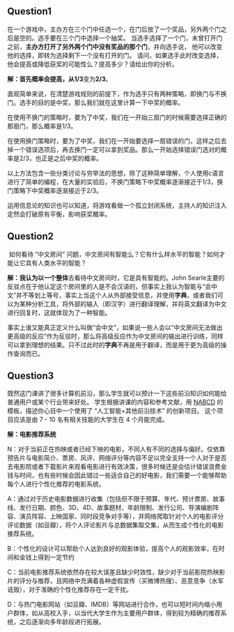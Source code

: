 ## Question1

​	在一个游戏中，主办方在三个门中任选一个，在门后放了一个奖品，另外两个门之后是空的。选手要在三个门中选择一个抽奖。 当选手选择了一个门，未曾打开门之前，**主办方打开了另外两个门中没有奖品的那个门**，并向选手说， 他可以改变他的选择，即转为选择剩下一个没有打开的门。 请问，如果选手此时改变选择， 他会提高或降低获奖的可能性么？提高多少？请给出你的分析。

**解：**首先概率会提高，从**1/3**变为**2/3**。

​	直观简单来说，在清楚游戏规则的前提下，作为选手只有两种策略，即换门与不换门。选手的目的是中奖，那么我们就在这里计算一下中奖的概率。

​	在使用不换门的策略时，要为了中奖，我们在一开始三扇门的时候需要选择正确的那扇门，那么概率是1/3。

​	在使用换门策略时，要为了中奖，我们在一开始要选择一扇错误的门，这样之后去掉一个错误选项后，再去换门一定可以拿到奖品。那么一开始选择错误门选对的概率是2/3，也正是之后中奖的概率。

​	以上方法包含一些分类讨论与穷举法的思想，除了这种简单理解，个人使用c语言进行了简单的编程，在大量的实验后，不换门策略下中奖概率逐渐接近于1/3，换门策略下中奖概率逐渐接近于2/3。

​	运用信息论的知识也可以知道，将游戏看做一个孤立封闭系统，主持人的知识注入定然会打破原有平衡，影响获奖概率。



## Question2

​	如何看待 “中文房间” 问题，中文房间有智能么？它有什么样水平的智能？如何才能让它具有人类水平的智能？

**解：**我认为以一个**整体**去看待中文房间时，它是具有智能的。John Searle主要的反驳点在于他认定这个房间里的人是不会汉语的，但事实上我认为智能与“会中文”并不等划上等号，事实上当这个人从外部接受信息，并使用**字典**，或者我们可以为某种分析工具，将外部的输入（即汉字）进行翻译理解，并将英文翻译为中文进行回复时，这就体现为了一种智能。

​	事实上谁又能真正定义什么叫做“会中文”，如果说一些人会以“中文房间无法做出更高级的反应”作为反驳时，那么将高级反应作为中文房间的输出进行训练，同样可以拿到理想的结果。只不过此时的**字典**不再是用于翻译，而是用于更为高级的操作查询而已。



## Question3

​	既然这门课讲了很多计算机前沿，那么学生就可以预计一下这些前沿知识如何能给普通用户或某个行业带来好处。 学生根据讲课的内容和参考文献，用 [NABCD](https://www.cnblogs.com/xinz/archive/2010/12/01/1893323.html) 的模板，描述你心目中一个使用了 “人工智能+其他前沿技术” 的创新项目。 这个项目应该是由 7 - 10 名有相关技能的大学生在 4 个月能完成。

**解：电影推荐系统**

​	N：对于当前正在热映或者已经下映的电影，不同人有不同的选择与偏好。仅依靠预告片与电影简介、票房、风评、网络评分等内容不足以完全支持一个人对于是否去电影院或者下载影片来观看电影进行有效决策，很多时候还是会估计错误浪费金钱与时间，也有些时候会因此错过一些适合自己的好电影，我们需要一个能够帮助每个人进行个性化推荐的电影系统。

​	A：通过对于历史电影数据进行收集（包括但不限于预算、年代、预计票房、故事线、发行日期、颜色、3D、4D、故事题材、年龄限制、发行公司、导演编剧阵容、演员阵容、上映国家、同时段竞争对手等），并网络爬取针对个人的电影评分评论数据（如豆瓣），将个人评论影片与总数据集取交集，从而生成个性化的电影推荐系统。

​	B：个性化的设计可以帮助个人达到良好的观影体验，提高个人的观影效率，在时间和金钱上得到一定节约

​	C：当前电影推荐系统依然存在较大误差且缺少时效性，缺少对于当前影院热映影片的评分与推荐，且网络中充满着各种虚假宣传（买微博热搜）、恶意竞争（水军诋毁），对于准确的个性化推荐存在一定干扰。

​	D：与热门电影网站（如豆瓣、IMDB）等网站进行合作，也可以短时间内缩小用户群体，如从高校入手，以当代大学生作为主要用户群体，得到较为精确的推荐系统，之后逐渐向多年龄段进行拓展。
